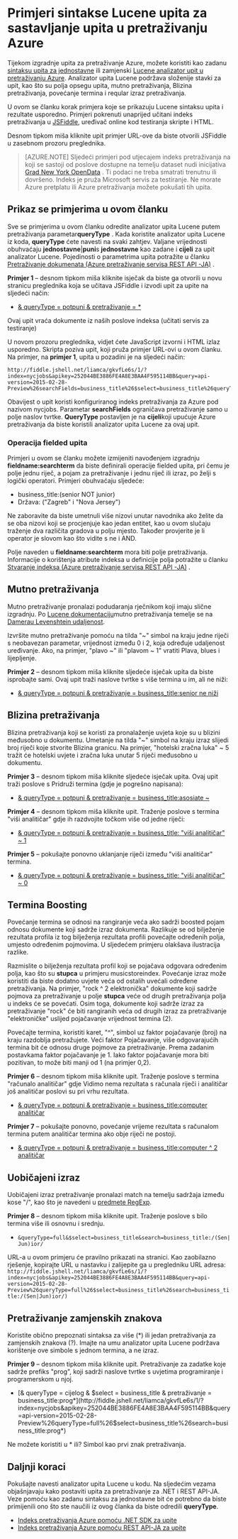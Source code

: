 <properties
    pageTitle="Lucene Primjeri upita za pretraživanje Azure | Pretraživanje sustava Microsoft Azure"
    description="Lucene sintaksa upita za pretraživanje u mutno, Blizina pretraživanja, povećanje termina, uobičajeni izraz pretraživanja i pretraživanje zamjenskih znakova."
    services="search"
    documentationCenter=""
    authors="LiamCa"
    manager="pablocas"
    editor=""
    tags="Lucene query analyzer syntax"
/>

<tags
    ms.service="search"
    ms.devlang="na"
    ms.workload="search"
    ms.topic="article"
    ms.tgt_pltfrm="na"
    ms.date="08/29/2016"
    ms.author="liamca"
/>

# <a name="lucene-query-syntax-examples-for-building-queries-in-azure-search"></a>Primjeri sintakse Lucene upita za sastavljanje upita u pretraživanju Azure

Tijekom izgradnje upita za pretraživanje Azure, možete koristiti kao zadanu [sintaksu upita za jednostavne](https://msdn.microsoft.com/library/azure/dn798920.aspx) ili zamjenski [Lucene analizator upit u pretraživanju Azure](https://msdn.microsoft.com/library/azure/mt589323.aspx). Analizator upita Lucene podržava složenije stavki za upit, kao što su polja opsegu upita, mutno pretraživanja, Blizina pretraživanja, povećanje termina i reqular izraz pretraživanja.

U ovom se članku korak primjera koje se prikazuju Lucene sintaksu upita i rezultate usporedno. Primjeri pokrenuti unaprijed učitani indeks pretraživanja u [JSFiddle](https://jsfiddle.net/), uređivač online kod testiranja skripte i HTML. 

Desnom tipkom miša kliknite upit primjer URL-ove da biste otvorili JSFiddle u zasebnom prozoru preglednika.

> [AZURE.NOTE] Sljedeći primjeri pod utjecajem indeks pretraživanja na koji se sastoji od poslove dostupne na temelju dataset nudi inicijativa [Grad New York OpenData](https://nycopendata.socrata.com/) . Ti podaci ne treba smatrati trenutnu ili dovršeno. Indeks je pruža Microsoft servis za testiranje. Ne morate Azure pretplatu ili Azure pretraživanja možete pokušati tih upita.

## <a name="viewing-the-examples-in-this-article"></a>Prikaz se primjerima u ovom članku

Sve se primjerima u ovom članku odredite analizator upita Lucene putem pretraživanja parametar**queryType** . Kada koristite analizator upita Lucene iz koda, **queryType** ćete navesti na svaki zahtjev.  Valjane vrijednosti obuhvaćaju **jednostavne**|**puni**s **jednostavne** kao zadane i **cijeli** za upit analizator Lucene. Pojedinosti o parametrima upita potražite u članku [Pretraživanje dokumenata (Azure pretraživanje servisa REST API -JA)](https://msdn.microsoft.com/library/azure/dn798927.aspx) .

**Primjer 1** – desnom tipkom miša kliknite isječak da biste ga otvorili u novu stranicu preglednika koja se učitava JSFiddle i izvodi upit za upite na sljedeći način:
- [& queryType = potpuni & pretraživanje = *](http://fiddle.jshell.net/liamca/gkvfLe6s/1/?index=nycjobs&apikey=252044BE3886FE4A8E3BAA4F595114BB&query=api-version=2015-02-28-Preview%26searchFields=business_title%26$select=business_title%26queryType=full%26search=*)

Ovaj upit vraća dokumente iz naših poslove indeksa (učitati servis za testiranje)

U novom prozoru preglednika, vidjet ćete JavaScript izvorni i HTML izlaz usporedno. Skripta poziva upit, koji pruža primjer URL-ovi u ovom članku. Na primjer, na **primjer 1**, upita u pozadini je na sljedeći način:

    http://fiddle.jshell.net/liamca/gkvfLe6s/1/?index=nycjobs&apikey=252044BE3886FE4A8E3BAA4F595114BB&query=api-version=2015-02-28-Preview%26searchFields=business_title%26$select=business_title%26queryType=full%26search=*

Obavijest o upit koristi konfiguriranog indeks pretraživanja za Azure pod nazivom nycjobs. Parametar **searchFields** ograničava pretraživanje samo u polje naslov tvrtke. **QueryType** postavljen je na **cijeli**koji upućuje Azure pretraživanja da biste koristili analizator upita Lucene za ovaj upit.

### <a name="fielded-query-operation"></a>Operacija fielded upita

Primjeri u ovom se članku možete izmijeniti navođenjem izgradnju **fieldname:searchterm** da biste definirali operacije fielded upita, pri čemu je polje jednu riječ, a pojam za pretraživanje i jednu riječ ili izraz, po želji s logički operatori. Primjeri obuhvaćaju sljedeće:

- business_title:(senior NOT junior)
- Država: ("Zagreb" i "Nova Jersey")

Ne zaboravite da biste umetnuli više nizovi unutar navodnika ako želite da se oba nizovi koji se procjenjuje kao jedan entitet, kao u ovom slučaju traženje dva različita gradova u polju mjesto. Također provjerite je li operator je slovom kao što vidite s ne i AND.

Polje naveden u **fieldname:searchterm** mora biti polje pretraživanja. Informacije o korištenja atribute indeksa u definicije polja potražite u članku [Stvaranje indeksa (Azure pretraživanje servisa REST API -JA)](https://msdn.microsoft.com/library/azure/dn798941.aspx) .

## <a name="fuzzy-search"></a>Mutno pretraživanja

Mutno pretraživanje pronalazi podudaranja rječnikom koji imaju slične izgradnju. Po [Lucene dokumentaciju](https://lucene.apache.org/core/4_10_2/queryparser/org/apache/lucene/queryparser/classic/package-summary.html)mutno pretraživanja temelje se na [Damerau Levenshtein udaljenost](https://en.wikipedia.org/wiki/Damerau%e2%80%93Levenshtein_distance).

Izvršite mutno pretraživanje pomoću na tilda "~" simbol na kraju jedne riječi s neobavezan parametar, vrijednost između 0 i 2, koja određuje udaljenost uređivanje. Ako, na primjer, "plavo ~" ili "plavom ~ 1" vratiti Plava, blues i lijepljenje.

**Primjer 2** – desnom tipkom miša kliknite sljedeće isječak upita da biste isprobajte sami. Ovaj upit traži naslove tvrtke s više termina u im, ali ne niži:

- [& queryType = potpuni & pretraživanje = business_title:senior ne niži](http://fiddle.jshell.net/liamca/gkvfLe6s/1/?index=nycjobs&apikey=252044BE3886FE4A8E3BAA4F595114BB&query=api-version=2015-02-28-Preview%26$select=business_title%26queryType=full%26search=business_title:senior+NOT+junior)

## <a name="proximity-search"></a>Blizina pretraživanja

Blizina pretraživanja koji se koristi za pronalaženje uvjeta koje su u blizini međusobno u dokumentu. Umetanje na tilda "~" simbol na kraju izraz slijedi broj riječi koje stvorite Blizina granicu. Na primjer, "hotelski zračna luka" ~ 5 tražit će hotelski uvjete i zračna luka unutar 5 riječi međusobno u dokumentu.

**Primjer 3** – desnom tipkom miša kliknite sljedeće isječak upita. Ovaj upit traži poslove s Pridruži termina (gdje je pogrešno napisana):

- [& queryType = potpuni & pretraživanje = business_title:asosiate ~](http://fiddle.jshell.net/liamca/gkvfLe6s/1/?index=nycjobs&apikey=252044BE3886FE4A8E3BAA4F595114BB&query=api-version=2015-02-28-Preview%26$select=business_title%26queryType=full%26search=business_title:asosiate~)

**Primjer 4** – desnom tipkom miša kliknite upit. Traženje poslove s termina "viši analitičar" gdje ih razdvojite točkom više od jedne riječi:

- [& queryType = potpuni & pretraživanje = business_title: "viši analitičar" ~ 1](http://fiddle.jshell.net/liamca/gkvfLe6s/1/?index=nycjobs&apikey=252044BE3886FE4A8E3BAA4F595114BB&query=api-version=2015-02-28-Preview%26$select=business_title%26queryType=full%26search=business_title:%22senior%20analyst%22~1)

**Primjer 5** – pokušajte ponovno uklanjanje riječi između "viši analitičar" termina.

- [& queryType = potpuni & pretraživanje = business_title: "viši analitičar" ~ 0](http://fiddle.jshell.net/liamca/gkvfLe6s/1/?index=nycjobs&apikey=252044BE3886FE4A8E3BAA4F595114BB&query=api-version=2015-02-28-Preview%26$select=business_title%26queryType=full%26search=business_title:%22senior%20analyst%22~0)

## <a name="term-boosting"></a>Termina Boosting

Povećanje termina se odnosi na rangiranje veća ako sadrži boosted pojam odnosu dokumente koji sadrže izraz dokumenta. Razlikuje se od bilježenje rezultata profila iz tog bilježenja rezultata profili povećajte određenih polja, umjesto određenim pojmovima. U sljedećem primjeru olakšava ilustracija razlike.

Razmislite o bilježenja rezultata profil koji se pojačava odgovara određenim polja, kao što su **stupca** u primjeru musicstoreindex. Povećanje izraz može koristiti da biste dodatno uvjete veća od ostalih uvećali određene pretraživanja. Na primjer, "rock ^ 2 elektronička" dokumente koji sadrže pojmova za pretraživanje u polje **stupca** veće od drugih pretraživanja polja u indeks će se povećati. Osim toga, dokumente koji sadrže izraz za pretraživanje "rock" će biti rangiranih veća od drugih izraz za pretraživanje "elektroničke" uslijed pojačavanje vrijednost termina (2).

Povećajte termina, koristiti karet, "^", simbol uz faktor pojačavanje (broj) na kraju razdoblja pretražujete. Veći faktor Pojačavanje, više odgovarajućih termina bit će odnosu druge pojmove za pretraživanje. Prema zadanim postavkama faktor pojačavanje je 1. Iako faktor pojačavanje mora biti pozitivan, to može biti manji od 1 (na primjer 0,2).

**Primjer 6** – desnom tipkom miša kliknite upit. Traženje poslove s termina "računalo analitičar" gdje Vidimo nema rezultata s računala riječi i analitičar još analitičar poslovi su pri vrhu rezultata.

- [& queryType = potpuni & pretraživanje = business_title:computer analitičar](http://fiddle.jshell.net/liamca/gkvfLe6s/1/?index=nycjobs&apikey=252044BE3886FE4A8E3BAA4F595114BB&query=api-version=2015-02-28-Preview%26$select=business_title%26queryType=full%26search=business_title:computer%5e2%20analyst)

**Primjer 7** – pokušajte ponovno, povećanje vrijeme rezultata s računalom termina putem analitičar termina ako obje riječi ne postoji.

- [& queryType = potpuni & pretraživanje = business_title:computer ^ 2 analitičar](http://fiddle.jshell.net/liamca/gkvfLe6s/1/?index=nycjobs&apikey=252044BE3886FE4A8E3BAA4F595114BB&query=api-version=2015-02-28-Preview%26$select=business_title%26queryType=full%26search=business_title:computer%5e2%20analyst)

## <a name="regular-expression"></a>Uobičajeni izraz

Uobičajeni izraz pretraživanje pronalazi match na temelju sadržaja između kose "/", kao što je navedeni u [predmete RegExp](http://lucene.apache.org/core/4_10_2/core/org/apache/lucene/util/automaton/RegExp.html).

**Primjer 8** – desnom tipkom miša kliknite upit. Traženje poslove s bilo termina više ili osnovnu i srednju.

- `&queryType=full&$select=business_title&search=business_title:/(Sen|Jun)ior/`

URL-a u ovom primjeru će pravilno prikazati na stranici. Kao zaobilazno rješenje, kopirajte URL u nastavku i zalijepite ga u pregledniku URL adresa:    `http://fiddle.jshell.net/liamca/gkvfLe6s/1/?index=nycjobs&apikey=252044BE3886FE4A8E3BAA4F595114BB&query=api-version=2015-02-28-Preview%26queryType=full%26$select=business_title%26search=business_title:/(Sen|Jun)ior/)`


## <a name="wildcard-search"></a>Pretraživanje zamjenskih znakova

Koristite obično prepoznati sintaksa za više (\*) ili jedan pretraživanja za zamjenskih znakova (?). Imajte na umu analizator upita Lucene podržava korištenje ove simbole s jednom termina, a ne izraz.

**Primjer 9** – desnom tipkom miša kliknite upit. Pretraživanje za zadatke koje sadrže prefiks "prog", koji sadrži naslove tvrtke s uvjetima programiranje i programerskom u njoj.

- [& queryType = cijelog & $select = business_title & pretraživanje = business_title:prog*](http://fiddle.jshell.net/liamca/gkvfLe6s/1/?index=nycjobs&apikey=252044BE3886FE4A8E3BAA4F595114BB&query=api-version=2015-02-28-Preview%26queryType=full%26$select=business_title%26search=business_title:prog*)

Ne možete koristiti u * ili? Simbol kao prvi znak pretraživanja.


## <a name="next-steps"></a>Daljnji koraci

Pokušajte navesti analizator upita Lucene u kodu. Na sljedećim vezama objašnjavaju kako postaviti upita za pretraživanje za .NET i REST API-JA. Veze pomoću kao zadanu sintaksu za jednostavne bit će potrebno da biste primijenili ono što ste naučili iz ovog članka da biste odredili **queryType**.

- [Indeks pretraživanja Azure pomoću .NET SDK za upite](search-query-dotnet.md)
- [Indeks pretraživanja Azure pomoću REST API-JA za upite](search-query-rest-api.md)


 